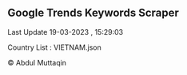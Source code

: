 

## Google Trends Keywords Scraper 
 
Last Update 19-03-2023 , 15:29:03

Country List :
VIETNAM.json



© Abdul Muttaqin 

